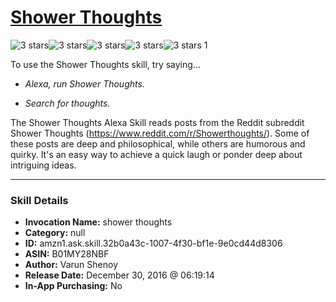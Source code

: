 # [Shower Thoughts](http://alexa.amazon.com/#skills/amzn1.ask.skill.32b0a43c-1007-4f30-bf1e-9e0cd44d8306)
![3 stars](../../images/ic_star_black_18dp_1x.png)![3 stars](../../images/ic_star_black_18dp_1x.png)![3 stars](../../images/ic_star_black_18dp_1x.png)![3 stars](../../images/ic_star_border_black_18dp_1x.png)![3 stars](../../images/ic_star_border_black_18dp_1x.png) 1

To use the Shower Thoughts skill, try saying...

* *Alexa, run Shower Thoughts.*

* *Search for thoughts.*

The Shower Thoughts Alexa Skill reads posts from the Reddit subreddit Shower Thoughts (https://www.reddit.com/r/Showerthoughts/). Some of these posts are deep and philosophical, while others are humorous and quirky. It's an easy way to achieve a quick laugh or ponder deep about intriguing ideas.

***

### Skill Details

* **Invocation Name:** shower thoughts
* **Category:** null
* **ID:** amzn1.ask.skill.32b0a43c-1007-4f30-bf1e-9e0cd44d8306
* **ASIN:** B01MY28NBF
* **Author:** Varun Shenoy
* **Release Date:** December 30, 2016 @ 06:19:14
* **In-App Purchasing:** No
